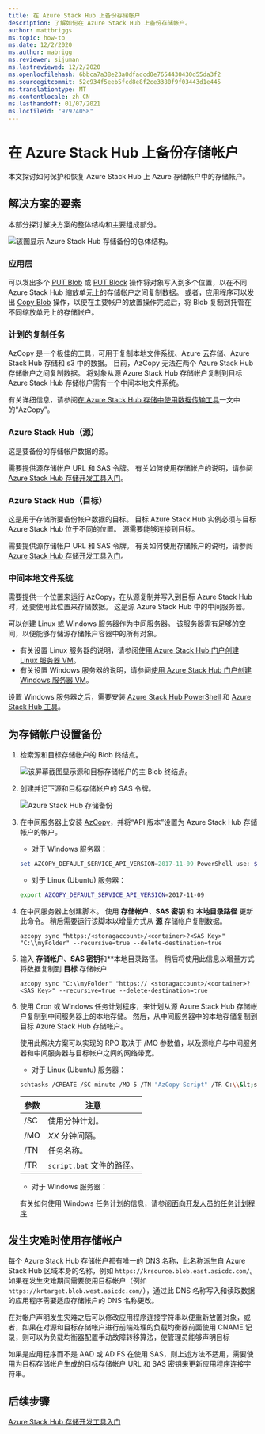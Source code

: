 ```yaml
---
title: 在 Azure Stack Hub 上备份存储帐户
description: 了解如何在 Azure Stack Hub 上备份存储帐户。
author: mattbriggs
ms.topic: how-to
ms.date: 12/2/2020
ms.author: mabrigg
ms.reviewer: sijuman
ms.lastreviewed: 12/2/2020
ms.openlocfilehash: 6bbca7a38e23a0dfadcd0e7654430430d55da3f2
ms.sourcegitcommit: 52c934f5eeb5fcd8e8f2ce3380f9f03443d1e445
ms.translationtype: MT
ms.contentlocale: zh-CN
ms.lasthandoff: 01/07/2021
ms.locfileid: "97974058"
---
```

# <a name="back-up-your-storage-accounts-on-azure-stack-hub"></a>在 Azure Stack Hub 上备份存储帐户

本文探讨如何保护和恢复 Azure Stack Hub 上 Azure 存储帐户中的存储帐户。

## <a name="elements-of-the-solution"></a>解决方案的要素

本部分探讨解决方案的整体结构和主要组成部分。

![该图显示 Azure Stack Hub 存储备份的总体结构。](./media/azure-stack-network-howto-backup-storage/azure-stack-storage-backup.png)

### <a name="application-layer"></a>应用层

可以发出多个 [PUT Blob](/rest/api/storageservices/put-blob) 或 [PUT Block](/rest/api/storageservices/put-block) 操作将对象写入到多个位置，以在不同 Azure Stack Hub 缩放单元上的存储帐户之间复制数据。 或者，应用程序可以发出 [Copy Blob](/rest/api/storageservices/copy-blob) 操作，以便在主要帐户的放置操作完成后，将 Blob 复制到托管在不同缩放单元上的存储帐户。

### <a name="scheduled-copy-task"></a>计划的复制任务

AzCopy 是一个极佳的工具，可用于复制本地文件系统、Azure 云存储、Azure Stack Hub 存储和 s3 中的数据。 目前，AzCopy 无法在两个 Azure Stack Hub 存储帐户之间复制数据。 将对象从源 Azure Stack Hub 存储帐户复制到目标 Azure Stack Hub 存储帐户需有一个中间本地文件系统。

有关详细信息，请参阅[在 Azure Stack Hub 存储中使用数据传输工具](./azure-stack-storage-transfer.md#azcopy)一文中的“AzCopy”。

### <a name="azure-stack-hub-source"></a>Azure Stack Hub（源）

这是要备份的存储帐户数据的源。

需要提供源存储帐户 URL 和 SAS 令牌。 有关如何使用存储帐户的说明，请参阅 [Azure Stack Hub 存储开发工具入门](azure-stack-storage-dev.md)。

### <a name="azure-stack-hub-target"></a>Azure Stack Hub（目标）

这是用于存储所要备份帐户数据的目标。 目标 Azure Stack Hub 实例必须与目标 Azure Stack Hub 位于不同的位置。 源需要能够连接到目标。

需要提供源存储帐户 URL 和 SAS 令牌。 有关如何使用存储帐户的说明，请参阅 [Azure Stack Hub 存储开发工具入门](azure-stack-storage-dev.md)。

### <a name="intermediary-local-filesystem"></a>中间本地文件系统

需要提供一个位置来运行 AzCopy，在从源复制并写入到目标 Azure Stack Hub 时，还要使用此位置来存储数据。 这是源 Azure Stack Hub 中的中间服务器。

可以创建 Linux 或 Windows 服务器作为中间服务器。 该服务器需有足够的空间，以便能够存储源存储帐户容器中的所有对象。
- 有关设置 Linux 服务器的说明，请参阅[使用 Azure Stack Hub 门户创建 Linux 服务器 VM](azure-stack-quick-linux-portal.md)。  
- 有关设置 Windows 服务器的说明，请参阅[使用 Azure Stack Hub 门户创建 Windows 服务器 VM](azure-stack-quick-windows-portal.md)。  

设置 Windows 服务器之后，需要安装 [Azure Stack Hub PowerShell](../operator/powershell-install-az-module.md?toc=https%3A%2F%2Fdocs.microsoft.com%2FFazure-stack%2Fuser%2FTOC.json&bc=https%3A%2F%2Fdocs.microsoft.com%2FFazure-stack%2Fbreadcrumb%2Ftoc.json) 和 [Azure Stack Hub 工具](../operator/azure-stack-powershell-download.md?toc=https%3A%2F%2Fdocs.microsoft.com%2FFazure-stack%2Fuser%2FTOC.json&bc=https%3A%2F%2Fdocs.microsoft.com%2FFazure-stack%2Fbreadcrumb%2Ftoc.json)。

## <a name="set-up-backup-for-storage-accounts"></a>为存储帐户设置备份

1. 检索源和目标存储帐户的 Blob 终结点。

    ![该屏幕截图显示源和目标存储帐户的主 Blob 终结点。](./media/azure-stack-network-howto-backup-storage/back-up-step1.png)

2. 创建并记下源和目标存储帐户的 SAS 令牌。

    ![Azure Stack Hub 存储备份](./media/azure-stack-network-howto-backup-storage/back-up-step2.png)

3. 在中间服务器上安装 [AzCopy](https://github.com/Azure/azure-storage-azcopy)，并将“API 版本”设置为 Azure Stack Hub 存储帐户的帐户。

    - 对于 Windows 服务器：

    ```PowerShell  
    set AZCOPY_DEFAULT_SERVICE_API_VERSION=2017-11-09 PowerShell use: $env:AZCOPY_DEFAULT_SERVICE_API_VERSION="2017-11-09"
    ```

    - 对于 Linux (Ubuntu) 服务器：

    ```bash  
    export AZCOPY_DEFAULT_SERVICE_API_VERSION=2017-11-09
    ```

4. 在中间服务器上创建脚本。 使用 **存储帐户**、**SAS 密钥** 和 **本地目录路径** 更新此命令。 稍后需要运行该脚本以增量方式从 **源** 存储帐户复制数据。

    ```
    azcopy sync "https:/<storagaccount>/<container>?<SAS Key>" "C:\\myFolder" --recursive=true --delete-destination=true
    ```

5.  输入 **存储帐户**、**SAS 密钥**和**本地目录路径。  稍后将使用此信息以增量方式将数据复制到 **目标** 存储帐户
    
    ```
    azcopy sync "C:\\myFolder" "https:// <storagaccount>/<container>?<SAS Key>" --recursive=true --delete-destination=true
    ```

6.  使用 Cron 或 Windows 任务计划程序，来计划从源 Azure Stack Hub 存储帐户复制到中间服务器上的本地存储。 然后，从中间服务器中的本地存储复制到目标 Azure Stack Hub 存储帐户。

    使用此解决方案可以实现的 RPO 取决于 /MO 参数值，以及源帐户与中间服务器和中间服务器与目标帐户之间的网络带宽。

    - 对于 Linux (Ubuntu) 服务器：

    ```bash  
    schtasks /CREATE /SC minute /MO 5 /TN "AzCopy Script" /TR C:\\&lt;script name>.bat
    ```

    | 参数 | 注意 | 
    | ---- | ---- |
    | /SC | 使用分钟计划。 |
    | /MO | *XX* 分钟间隔。 |
    | /TN | 任务名称。 |
    | /TR | `script.bat` 文件的路径。 |


    - 对于 Windows 服务器：

    有关如何使用 Windows 任务计划的信息，请参阅[面向开发人员的任务计划程序](/windows/win32/taskschd/task-scheduler-start-page)
    

## <a name="use-your-storage-account-in-a-disaster"></a>发生灾难时使用存储帐户

每个 Azure Stack Hub 存储帐户都有唯一的 DNS 名称，此名称派生自 Azure Stack Hub 区域本身的名称，例如 `https://krsource.blob.east.asicdc.com/`。 如果在发生灾难期间需要使用目标帐户（例如 `https://krtarget.blob.west.asicdc.com/`），通过此 DNS 名称写入和读取数据的应用程序需要适应存储帐户的 DNS 名称更改。

在对帐户声明发生灾难之后可以修改应用程序连接字符串以便重新放置对象，或者，如果在对源和目标存储帐户进行前端处理的负载均衡器前面使用 CNAME 记录，则可以为负载均衡器配置手动故障转移算法，使管理员能够声明目标

如果是应用程序而不是 AAD 或 AD FS 在使用 SAS，则上述方法不适用，需要使用为目标存储帐户生成的目标存储帐户 URL 和 SAS 密钥来更新应用程序连接字符串。

## <a name="next-steps"></a>后续步骤

[Azure Stack Hub 存储开发工具入门](azure-stack-storage-dev.md)
